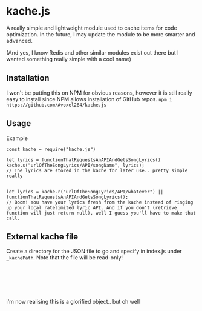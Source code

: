 # kache.js

A really simple and lightweight module used to cache items for code optimization. In the future, I may update the module to be more smarter and advanced.

(And yes, I know Redis and other similar modules exist out there but I wanted something really simple with a cool name)

## Installation
I won't be putting this on NPM for obvious reasons, however it is still really easy to install since NPM allows installation of GitHub repos.
`npm i https://github.com/Avoxel284/kache.js`

## Usage

Example

```JS
const kache = require("kache.js")

let lyrics = functionThatRequestsAnAPIAndGetsSongLyrics()
kache.s("urlOfTheSongLyrics/API/songName", lyrics);
// The lyrics are stored in the kache for later use.. pretty simple really


let lyrics = kache.r("urlOfTheSongLyrics/API/whatever") || functionThatRequestsAnAPIAndGetsSongLyrics();
// Boom! You have your lyrics fresh from the kache instead of ringing up your local ratelimited lyric API. And if you don't (retrieve function will just return null), well I guess you'll have to make that call.
```

## External kache file

Create a directory for the JSON file to go and specify in index.js under `_kachePath`.
Note that the file will be read-only!

<br>
<br>
<br>
<br>
<br>
i'm now realising this is a glorified object.. but oh well
